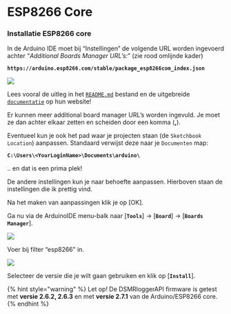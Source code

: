 # ESP8266 Core

### Installatie ESP8266 core <a id="installatie-esp8266-core"></a>

In de Arduino IDE moet bij “Instellingen” de volgende URL worden ingevoerd achter “_Additional Boards Manager URL’s:_” \(zie rood omlijnde kader\)

**`https://arduino.esp8266.com/stable/package_esp8266com_index.json`**

![](https://mrwheel.github.io/DSMRloggerWS/img/Preferences.png)

Lees vooral de uitleg in het [`README.md`](https://github.com/esp8266/Arduino/blob/master/README.md) bestand en de uitgebreide [`documentatie`](https://arduino-esp8266.readthedocs.io/en/latest/) op hun website!

Er kunnen meer additional board manager URL’s worden ingevuld. Je moet ze dan achter elkaar zetten en scheiden door een komma \(**,**\).

Eventueel kun je ook het pad waar je projecten staan \(de `Sketchbook Location`\) aanpassen. Standaard verwijst deze naar je `Documenten` map:

**`C:\Users\<YourLoginName>\Documents\arduino\`**

.. en dat is een prima plek!

De andere instellingen kun je naar behoefte aanpassen. Hierboven staan de instellingen die ik prettig vind.

Na het maken van aanpassingen klik je op \[OK\].

Ga nu via de ArduinoIDE menu-balk naar \[**`Tools`**\] -&gt; \[**`Board`**\] -&gt; \[**`Boards Manager`**\].

![](https://mrwheel.github.io/DSMRloggerWS/img/IDE_BoardsManager.png)

Voer bij filter “esp8266” in.

![](https://mrwheel.github.io/DSMRloggerWS/img/IDE_UpdateInstallESP8266core.png)

Selecteer de versie die je wilt gaan gebruiken en klik op \[**`Install`**\].

{% hint style="warning" %}
Let op! De DSMRloggerAPI firmware is getest met **versie 2.6.2, 2.6.3** en met **versie 2.7.1** van de Arduino/ESP8266 core.
{% endhint %}

  


